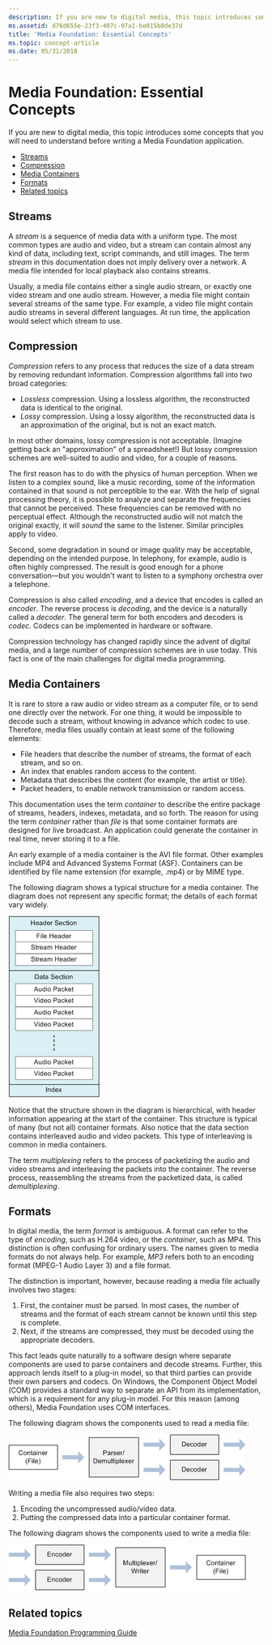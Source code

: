 ```yaml
---
description: If you are new to digital media, this topic introduces some concepts that you will need to understand before writing a Media Foundation application.
ms.assetid: d76d655e-23f3-407c-97a1-be015b0de37d
title: 'Media Foundation: Essential Concepts'
ms.topic: concept-article
ms.date: 05/31/2018
---
```


# Media Foundation: Essential Concepts

If you are new to digital media, this topic introduces some concepts that you will need to understand before writing a Media Foundation application.

-   [Streams](#streams)
-   [Compression](#compression)
-   [Media Containers](#media-containers)
-   [Formats](#formats)
-   [Related topics](#related-topics)

## Streams

A *stream* is a sequence of media data with a uniform type. The most common types are audio and video, but a stream can contain almost any kind of data, including text, script commands, and still images. The term *stream* in this documentation does not imply delivery over a network. A media file intended for local playback also contains streams.

Usually, a media file contains either a single audio stream, or exactly one video stream and one audio stream. However, a media file might contain several streams of the same type. For example, a video file might contain audio streams in several different languages. At run time, the application would select which stream to use.

## Compression

*Compression* refers to any process that reduces the size of a data stream by removing redundant information. Compression algorithms fall into two broad categories:

-   *Lossless* compression. Using a lossless algorithm, the reconstructed data is identical to the original.
-   *Lossy* compression. Using a lossy algorithm, the reconstructed data is an approximation of the original, but is not an exact match.

In most other domains, lossy compression is not acceptable. (Imagine getting back an "approximation" of a spreadsheet!) But lossy compression schemes are well-suited to audio and video, for a couple of reasons.

The first reason has to do with the physics of human perception. When we listen to a complex sound, like a music recording, some of the information contained in that sound is not perceptible to the ear. With the help of signal processing theory, it is possible to analyze and separate the frequencies that cannot be perceived. These frequencies can be removed with no perceptual effect. Although the reconstructed audio will not match the original exactly, it will *sound* the same to the listener. Similar principles apply to video.

Second, some degradation in sound or image quality may be acceptable, depending on the intended purpose. In telephony, for example, audio is often highly compressed. The result is good enough for a phone conversation—but you wouldn't want to listen to a symphony orchestra over a telephone.

Compression is also called *encoding*, and a device that encodes is called an *encoder*. The reverse process is *decoding*, and the device is a naturally called a *decoder*. The general term for both encoders and decoders is *codec*. Codecs can be implemented in hardware or software.

Compression technology has changed rapidly since the advent of digital media, and a large number of compression schemes are in use today. This fact is one of the main challenges for digital media programming.

## Media Containers

It is rare to store a raw audio or video stream as a computer file, or to send one directly over the network. For one thing, it would be impossible to decode such a stream, without knowing in advance which codec to use. Therefore, media files usually contain at least some of the following elements:

-   File headers that describe the number of streams, the format of each stream, and so on.
-   An index that enables random access to the content.
-   Metadata that describes the content (for example, the artist or title).
-   Packet headers, to enable network transmission or random access.

This documentation uses the term *container* to describe the entire package of streams, headers, indexes, metadata, and so forth. The reason for using the term *container* rather than *file* is that some container formats are designed for live broadcast. An application could generate the container in real time, never storing it to a file.

An early example of a media container is the AVI file format. Other examples include MP4 and Advanced Systems Format (ASF). Containers can be identified by file name extension (for example, .mp4) or by MIME type.

The following diagram shows a typical structure for a media container. The diagram does not represent any specific format; the details of each format vary widely.

![diagram showing a typical media container](images/concepts01.png)

Notice that the structure shown in the diagram is hierarchical, with header information appearing at the start of the container. This structure is typical of many (but not all) container formats. Also notice that the data section contains interleaved audio and video packets. This type of interleaving is common in media containers.

The term *multiplexing* refers to the process of packetizing the audio and video streams and interleaving the packets into the container. The reverse process, reassembling the streams from the packetized data, is called *demultiplexing*.

## Formats

In digital media, the term *format* is ambiguous. A format can refer to the type of *encoding*, such as H.264 video, or the *container*, such as MP4. This distinction is often confusing for ordinary users. The names given to media formats do not always help. For example, *MP3* refers both to an encoding format (MPEG-1 Audio Layer 3) and a file format.

The distinction is important, however, because reading a media file actually involves two stages:

1.  First, the container must be parsed. In most cases, the number of streams and the format of each stream cannot be known until this step is complete.
2.  Next, if the streams are compressed, they must be decoded using the appropriate decoders.

This fact leads quite naturally to a software design where separate components are used to parse containers and decode streams. Further, this approach lends itself to a plug-in model, so that third parties can provide their own parsers and codecs. On Windows, the Component Object Model (COM) provides a standard way to separate an API from its implementation, which is a requirement for any plug-in model. For this reason (among others), Media Foundation uses COM interfaces.

The following diagram shows the components used to read a media file:

![diagram showing the components to read a media file](images/concepts02.png)

Writing a media file also requires two steps:

1.  Encoding the uncompressed audio/video data.
2.  Putting the compressed data into a particular container format.

The following diagram shows the components used to write a media file:

![diagram showing the components to write a media file.](images/concepts03.png)

## Related topics

<dl> <dt>

[Media Foundation Programming Guide](media-foundation-programming-guide.md)
</dt> </dl>

 

 



